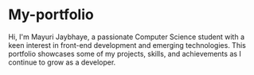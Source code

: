 # My-portfolio
Hi, I'm Mayuri Jaybhaye, a passionate Computer Science student with a keen interest in front-end development and emerging technologies.  This portfolio showcases some of my projects, skills, and achievements as I continue to grow as a developer. 
